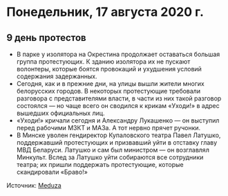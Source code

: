 # Понедельник, 17 августа 2020 г.
## 9 день протестов

- В парке у изолятора на Окрестина продолжает оставаться большая группа протестующих. К зданию изолятора их не пускают волонтеры, которые боятся провокаций и ухудшения условий содержания задержанных.
- Сегодня, как и в прежние дни, на улицы вышли жители многих белорусских городов. В некоторых протестующие требовали разговора с представителями власти, в части из них такой разговор состоялся — но чаще всего он сводился к крикам «Уходи!» в адрес вышедших официальных лиц.
- «Уходи!» кричали сегодня и Александру Лукашенко — он выступил перед рабочими МЗКТ и МАЗа. А тот нервно прячет ручонки.
- В Минске уволен гендиректор Купаловского театра Павел Латушко, поддержавший протестующих и призвавший уйти в отставку главу МВД Беларуси. Латушко и сам был министром — он возглавлял Минкульт. Вслед за Латушко уйти собираются все сотрудники театра; их пришли поддержать протестующие, которые скандировали «Браво!»

Источник: [Meduza](https://t.me/meduzalive/31504)
